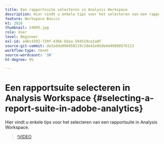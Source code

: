 ```yaml
---
title: Een rapportsuite selecteren in Analysis Workspace
description: Hier vindt u enkele tips voor het selecteren van een rapportsuite in Analysis Workspace.
feature: Workspace Basics
kt: 2026
thumbnail: 24095.jpg
role: User
level: Beginner
exl-id: a46c4392-739f-4366-b5ea-504519ce1a0f
source-git-commit: de2adda096458119c3de42e85de4d49898576113
workflow-type: tm+mt
source-wordcount: '38'
ht-degree: 0%

---
```


# Een rapportsuite selecteren in Analysis Workspace {#selecting-a-report-suite-in-adobe-analytics}

Hier vindt u enkele tips voor het selecteren van een rapportsuite in Analysis Workspace.

>[!VIDEO](https://video.tv.adobe.com/v/23967/?quality=12&learn=on)
